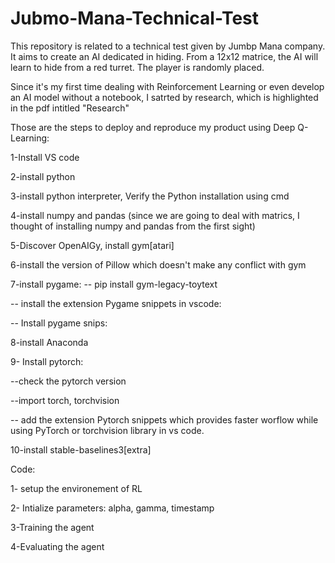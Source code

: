 # Jubmo-Mana-Technical-Test

This repository is related to a technical test given by Jumbp Mana company.
It aims to create an AI dedicated in hiding. From a 12x12 matrice, the AI will learn to hide from a red turret. The player is randomly placed.

Since it's my first time dealing with Reinforcement Learning or even develop an AI model without a notebook, I satrted by research, which is highlighted in the pdf intitled "Research"

Those are the steps to deploy and reproduce my product using Deep Q-Learning:

1-Install VS code

2-install python

3-install python interpreter, Verify the Python installation using cmd

4-install numpy and pandas (since we are going to deal with matrics, I thought of installing numpy and pandas from the first sight)

5-Discover OpenAIGy, install gym[atari]

6-install the version of Pillow which doesn't make any conflict with gym

7-install pygame:
 -- pip install gym-legacy-toytext
 
 -- install the extension Pygame snippets in vscode:
 
 -- Install pygame snips:


8-install Anaconda 

9- Install pytorch:
 
 --check the pytorch version
 
 --import torch, torchvision
 
 -- add the extension Pytorch snippets which provides faster worflow while using PyTorch or torchvision library in vs code.
 
 10-install stable-baselines3[extra]

Code:

1- setup the environement of RL

2- Intialize parameters: alpha, gamma, timestamp

3-Training the agent

4-Evaluating the agent



